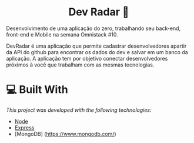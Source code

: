 # <h1 align="center">Dev Radar :satellite:</h1>
Desenvolvimento de uma aplicação do zero, trabalhando seu back-end, front-end e Mobile na semana Omnistack #10.

DevRadar é uma aplicação que permite cadastrar desenvolvedores apartir da API do github para encontrar os dados do dev e salvar em um banco da aplicação. A aplicação tem por objetivo conectar desenvolvedores próximos à você que trabalham com as mesmas tecnologias.

# :computer: Built With
_This project was developed with the following technologies:_

* [Node](https://nodejs.org/en/)
* [Express](https://expressjs.com/)
* [MongoDB] (https://www.mongodb.com/)
